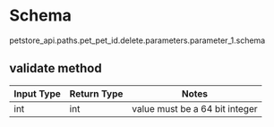 # Schema
petstore_api.paths.pet_pet_id.delete.parameters.parameter_1.schema

## validate method
Input Type | Return Type | Notes
------------ | ------------- | -------------
int | int | value must be a 64 bit integer
